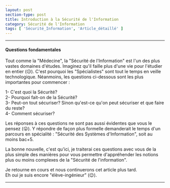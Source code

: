 ```yaml
---
layout: post
section-type: post
title: Introduction à la Sécurité de l'Information
category: Sécurité de l'Information
tags: [ 'Sécurité_Information', 'Article_détaillé' ]
---
```


---------------------------------------------

#### Questions fondamentales
Tout comme la "Médecine", la "Sécurité de l'Information" est l'un des plus vastes domaines d'études. Imaginez qu'il faille plus d'une vie pour l'étudier en entier (😥). C'est pourquoi les "Spécialistes" sont tout le temps en veille technologique. Néanmoins, les questions ci-dessous sont les plus importantes pour commencer : 

  1- C'est quoi la Sécurité? <br/>
  2- Pourquoi fait-on de la Sécurité? <br/>
  3- Peut-on tout sécuriser? Sinon qu'est-ce qu'on peut sécuriser et que faire du reste?<br/>
  4- Comment sécuriser? 
  
Les réponses à ces questions ne sont pas aussi évidentes que vous le pensez (😛). Y répondre de façon plus formelle demanderait le temps d'un parcours en spécialité : "Sécurité des Systèmes d'Information", soit au moins bac+5. 

La bonne nouvelle, c'est qu'ici, je traiterai ces questions avec vous de la plus simple des manières pour vous permettre d'appréhender les notions plus ou moins complexes de la "Sécurité de l'information".

Je retourne en cours et nous continuerons cet article plus tard.<br/>
Eh oui je suis encore "élève-ingénieur" (😉).

---------------------------------------------
